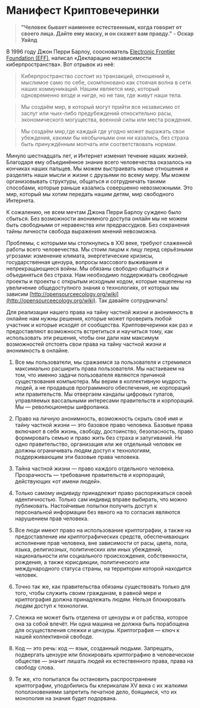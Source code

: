 Манифест Криптовечеринки
========================

> **"Человек бывает наименее естественным, когда говорит от своего лица. Дайте ему маску, и он скажет вам правду." - Оскар Уайлд**

В 1996 году Джон Перри Барлоу, сооснователь [Electronic Frontier Foundation (EFF)](https://www.eff.org/), написал «Декларацию независимости киберпространства». Вот отрывок из неё:

> Киберпространство состоит из транзакций, отношений и, мыслимое само по себе, скомпоновано как стоячая волна в сети наших коммуникаций. Нашим является мир, который одновременно везде и нигде, но не там, где живут наши тела.

> Мы создаём мир, в который могут прийти все независимо от заслуг или чьих-либо предубеждений относительно расы, экономического могущества, военной силы или места рождения.

> Мы создаём мир,где каждый где угодно может выражать свои убеждения, какими бы необычными они ни казались, без страха быть принуждённым молчать или соответствовать нормам.

Минуло шестнадцать лет, и Интернет изменил течение наших жизней. Благодаря ему объединённое знание всего человечества оказалось на кончиках наших пальцев. Мы можем выстраивать новые отношения и разделять наши мысли и жизни с друзьями по всему миру. Мы можем организовывать структуры, общаться и сотрудничать такими способами, которые раньше казались совершенно невозможными. Это мир, который мы хотим передать нашим детям, мир свободного Интернета.

К сожалению, не всем мечтам Джона Перри Барлоу суждено было сбыться. Без возможности анонимного доступа онлайн мы не можем быть свободными от неравенства или предрассудков. Без сохранения тайны личности свобода выражения мнений невозможна.

Проблемы, с которыми мы столкнулись в XXI веке, требуют слаженной работы всего человечества. Мы стоим лицом к лицу перед серьёзными угрозами: изменение климата, энергетические кризисы, государственная цензура, вопросы массового выживания и непрекращающиеся войны. Мы обязаны свободно общаться и объединяться без страха. Нам необходимо поддерживать свободные проекты и проекты с открытым исходным кодом, которые нацелены на увеличение общедоступного знания о технологиях, от которых мы зависим [http://opensourceecology.org/wiki](http://opensourceecology.org/wiki). Так давайте сотрудничать!

Для реализации нашего права на тайну частной жизни и анонимность в онлайне нам нужны решения, которые может проверить любой участник и которые исходят от сообщества. Криптовечеринки как раз и предоставляют возможность встретиться и научиться тому, как использовать эти решения, чтобы они дали нам максимум возможностей отстоять свои права на тайну частной жизни и анонимность в онлайне.

1. Все мы пользователи, мы сражаемся за пользователя и стремимся максимально расширить права пользователя. Мы настаиваем на том, что именно задачи пользователя являются причиной существования компьютера. Мы верим в коллективную мудрость людей, а не продавцов программного обеспечения, не корпораций или правительств. Мы отвергаем кандалы цифровых гулагов, управляемых вассальными интересами правительств и корпораций. Мы — революционеры шифропанка.

2. Право на личную анонимность, возможность скрыть своё имя и тайну частной жизни — это базовое право человека. Базовые права включают в себя жизнь, свободу, достоинство, безопасность, право формировать семью и право жить без страха и запугиваний. Ни одно правительство, организация или же отдельный человек не должны ограничивать людям доступ к технологиям, поддерживающим эти базовые права человека.

3. Тайна частной жизни — право каждого отдельного человека. Прозрачность — требование правительств и корпораций, действующих «от имени людей».

4. Только самому индивиду принадлежит право распоряжаться своей идентичностью. Только сам индивид вправе выбирать, что можно публиковать. Настойчивые попытки получить доступ к персональной информации без явного на то согласия являются нарушением прав человека.

5. Все люди имеют право на использование криптографии, а также на предоставление им криптографических средств, обеспечивающих исполнение прав человека, вне зависимости от расы, цвета, пола, языка, религиозных, политических или иных убеждений, национальности или социального происхождения, собственности, рождения, а также юрисдикции, политического или международного статуса страны, на территории которой находится человек.

6. Точно так же, как правительства обязаны существовать только для того, чтобы служить своим гражданам, в равной мере и криптография должна принадлежать людям. Нельзя блокировать людям доступ к технологии.

7. Слежка не может быть отделена от цензуры и от рабства, которое она за собой влечёт. Ни одна машина не должна быть порабощена для осуществления слежки и цензуры. Криптография — ключ к нашей коллективной свободе.

8. Код — это речь: код — язык, созданный людьми. Запрещать, подвергать цензуре или блокировать криптографию в человеческом обществе — значит лишать людей их естественного права, права на свободу слова.

9. Те же, кто попытался бы остановить распространение криптографии, уподобились бы клерикалам XV века с их жалкими поползновениями запретить печатное дело, боящимся, что их монополия на знания будет подорвана.
 
